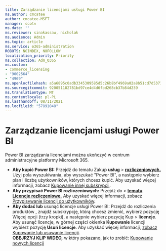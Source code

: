 ```yaml
---
title: Zarządzanie licencjami usługi Power BI
ms.author: cmcatee
author: cmcatee-MSFT
manager: scotv
ms.date: ''
ms.reviewer: sinakassaw, nicholak
ms.audience: Admin
ms.topic: article
ms.service: o365-administration
ROBOTS: NOINDEX, NOFOLLOW
localization_priority: Priority
ms.collection: Adm_O365
ms.custom:
- commerce_licensing
- "9002564"
- "4969"
ms.openlocfilehash: a5a6895c0adb3345309585d5c26b8bf4969a02a8b51cd7d537105f81c3d9ea4f
ms.sourcegitcommit: 920051182781bd97ce4d4d6fbd268cb37b84d239
ms.translationtype: MT
ms.contentlocale: pl-PL
ms.lasthandoff: 08/11/2021
ms.locfileid: "57891048"
---
```

# <a name="power-bi-license-management"></a>Zarządzanie licencjami usługi Power BI

Power BI zarządzania licencjami można ukończyć w centrum administracyjne platformy Microsoft 365.

- **Aby kupić Power BI:** Przejdź do tematu Zakup **usług** \> **[rozliczeniowych.](https://go.microsoft.com/fwlink/p/?linkid=868433)** Użyj pola wyszukiwania, aby wyszukać "Power BI", a następnie wybierz plan i liczbę użytkowników, których chcesz kupić. Aby uzyskać więcej informacji, zobacz [Kupowanie innej subskrypcji](https://docs.microsoft.com/microsoft-365/commerce/try-or-buy-microsoft-365#buy-a-different-subscription).
- **Aby przypisać Power BI rozliczeniowych:** Przejdź do   >  **[tematu Licencje rozliczeniowe.](https://go.microsoft.com/fwlink/p/?linkid=842264)** Aby uzyskać więcej informacji, zobacz [Przypisywanie licencji do użytkowników](https://docs.microsoft.com/microsoft-365/admin/manage/assign-licenses-to-users).
- **Aby dodać lub** usunąć licencje usługi Power BI: Przejdź do rozliczenia produktów , znajdź subskrypcję, którą chcesz zmienić, wybierz pozycję Więcej opcji (trzy kropki), a następnie wybierz pozycję Kup  >  **[](https://go.microsoft.com/fwlink/p/?linkid=842054)** **licencje.**  Aby usunąć licencje, w górnej części okienka **Kupowanie** licencji wybierz pozycję **Usuń licencje**. Aby uzyskać więcej informacji, [zobacz Kupowanie lub usuwanie licencji](https://docs.microsoft.com/microsoft-365/commerce/licenses/buy-licenses).\
**OBEJRZYJ KLIP WIDEO,** w który pokazano, jak to zrobić: [Kupowanie nowych licencji](https://go.microsoft.com/fwlink/p/?linkid=2154857)